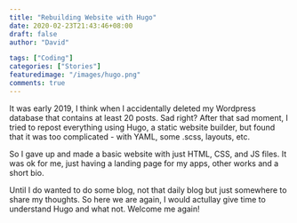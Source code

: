 ```yaml
---
title: "Rebuilding Website with Hugo"
date: 2020-02-23T21:43:46+08:00
draft: false
author: "David"

tags: ["Coding"]
categories: ["Stories"]
featuredimage: "/images/hugo.png"
comments: true
---
```


It was early 2019, I think when I accidentally deleted my Wordpress database that contains at least 20 posts. Sad right? After that sad moment, I tried to repost everything using Hugo, a static website builder, but found that it was too complicated - with YAML, some .scss, layouts, etc.

So I gave up and made a basic website with just HTML, CSS, and JS files. It was ok for me, just having a landing page for my apps, other works and a short bio.

Until I do wanted to do some blog, not that daily blog but just somewhere to share my thoughts. So here we are again, I would actullay give time to understand Hugo and what not. Welcome me again!